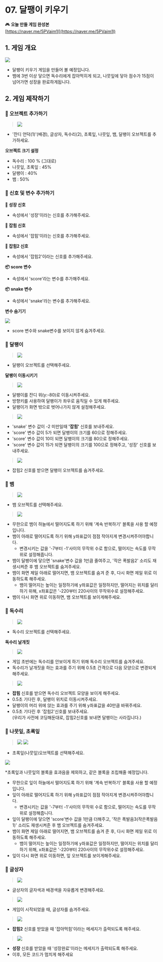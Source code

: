 # 07. 달팽이 키우기


🎮  **오늘 만들 게임 완성본**   
[https://naver.me/5PVaim1l](https://naver.me/5PVaim1l) 

## 1. 게임 개요
![](/img/09_달팽이키우기/9_10.png)

- 달팽이 키우기 게임을 만들어 볼 예정입니다. 
- 뱀에 3번 이상 닿으면 독수리에게 잡아먹히게 되고, 나뭇잎에 닿아 점수가 15점이 넘어가면 성장을 완료하게됩니다. 

## 2. 게임 제작하기

### 🧩 오브젝트 추가하기
>![](/img/09_달팽이키우기/9_11.png)

-  '잔디 언덕(1)'(배경), 글상자, 독수리(2), 초록잎, 나뭇잎, 뱀, 달팽이 오브젝트를 추가하세요.
  
**오브젝트 크기 설정** 
- 독수리 : 100 % (그대로)
- 나뭇잎, 초록잎 : 45% 
- 달팽이 : 40% 
- 뱀 : 50% 



### 🧩 신호 및 변수 추가하기 

**🛜 성장 신호**
- 속성에서 '성장'이라는 신호를 추가해주세요.

**🛜 잡힘 신호**
- 속성에서 '잡힘'이라는 신호를 추가해주세요.

**🛜 잡힘2 신호**
- 속성에서 '잡힘2'이라는 신호를 추가해주세요.

**📦 score 변수**
- 속성에서 'score'라는 변수를 추가해주세요. 

**📦 snake 변수**
- 속성에서 'snake'라는 변수를 추가해주세요. 

**변수 숨기기**

![](/img/09_달팽이키우기/9_12.png)
- score 변수와 snake변수를 보이지 않게 숨겨주세요.

### 🧩 달팽이

>![](/img/09_달팽이키우기/9_달팽이.png)
- 달팽이 오브젝트를 선택해주세요. 

**달팽이 이동시키기**   

>![](/img/09_달팽이키우기/9_27.png)

- 달팽이를 잔디 위(y:-80)로 이동시켜주세요.
- 방향키를 사용하여 달팽이가 좌우로 움직일 수 있게 해주세요. 
- 달팽이가 화면 밖으로 벗어나가지 않게 설정해주세요. 

>![](/img/09_달팽이키우기/9_14.png)
- 'snake' 변수 값이 -2 미만일때 **'잡힘'** 신호를 보내주세요.
- 'score' 변수 값이 5가 되면 달팽이의 크기를 60으로 정해주세요. 
- 'score' 변수 값이 10이 되면 달팽이의 크기를 80으로 정해주세요. 
- 'score' 변수 값이 15가 되면 달팽이의 크기를 100으로 정해주고, '성장' 신호를 보내주세요. 

>![](/img/09_달팽이키우기/9_15.png)
- 잡힘2 신호를 받으면 달팽이 오브젝트를 숨겨주세요. 


### 🧩 뱀
>![](/img/09_달팽이키우기/9_뱀.png)
- 뱀 오브젝트를 선택해주세요. 

>![](/img/09_달팽이키우기/9_16.png)
- 무한으로 뱀이 하늘에서 떨어지도록 하기 위해 '계속 반복하기' 블록을 사용 할 예정입니다. 
- 뱀이 아래로 떨어지도록 하기 위해 y좌표값이 점점 작아지게 변경시켜주어야합니다. 
  - 변경시키는 값을 '-7부터 -1'사이의 무작위 수로 함으로, 떨어지는 속도를 무작위로 설정해줍니다. 
- 뱀이 달팽이에 닿으면 'snake'변수 값을 1만큼 줄여주고, '작은 폭발음2' 소리도 재생시켜준 후 뱀 오브젝트를 숨겨주세요. 
- 뱀이 화면 제일 아래로 떨어지면, 뱀 오브젝트를 숨겨 준 후, 다시 화면 제일 위로 이동하도록 해주세요. 
    - 뱀이 떨어지는 높이는 일정하기에 y좌표값은 일정하지만, 떨어지는 위치를 달리하기 위해, x좌표값은 '-220부터 220사이의 무작위수로 설정해주세요. 
- 뱀이 다시 화면 위로 이동하면, 뱀 오브젝트를 보이게해주세요. 


### 🧩 독수리
>![](/img/09_달팽이키우기/9_독수리.png)
- 독수리 오브젝트를 선택해주세요. 

**독수리 날개짓**

>![](/img/09_달팽이키우기/9_19.png)
- 게임 초반에는 독수리를 안보이게 하기 위해 독수리 오브젝트를 숨겨주세요. 
- 독수리가 날개짓을 하는 효과를 주기 위해 0.5초 간격으로 다음 모양으로 변경되게 해주세요. 


>![](/img/09_달팽이키우기/9_20.png)
- **잡힘** 신호를 받으면 독수리 오브젝트 모양을 보이게 해주세요. 
- 0.5초 기다린 후, 달팽이 위치로 이동시켜주세요. 
- 달팽이의 머리 위에 앉는 효과를 주기 위해 y좌표값을 40만큼 바꿔주세요. 
- 0.5초 기다린 후 '잡힘2'신호를 보내주세요.   
    (우리가 사전에 코딩해둔대로, 잡힘2신호를 보내면 달팽이는 사라집니다.)

### 🧩 나뭇잎, 초록잎 

>![](/img/09_달팽이키우기/9_초록잎.png)
>![](/img/09_달팽이키우기/9_나뭇잎.png)

- 초록잎(나뭇잎)오브젝트를 선택해주세요. 


![](/img/09_달팽이키우기/9_24.png)

*초록잎과 나뭇잎의 블록을 효과음을 제외하고, 같은 블록을 조립해줄 예정입니다. 
- 무한으로 잎이 하늘에서 떨어지도록 하기 위해 '계속 반복하기' 블록을 사용 할 예정입니다. 
- 잎이 아래로 떨어지도록 하기 위해 y좌표값이 점점 작아지게 변경시켜주어야합니다. 
  - 변경시키는 값을 '-7부터 -1'사이의 무작위 수로 함으로, 떨어지는 속도를 무작위로 설정해줍니다. 
- 잎이 달팽이에 닿으면 'score'변수 값을 1만큼 더해주고, '작은 폭발음3(작은폭발음1)' 소리도 재생시켜준 후 뱀 오브젝트를 숨겨주세요. 
- 뱀이 화면 제일 아래로 떨어지면, 뱀 오브젝트를 숨겨 준 후, 다시 화면 제일 위로 이동하도록 해주세요. 
    - 뱀이 떨어지는 높이는 일정하기에 y좌표값은 일정하지만, 떨어지는 위치를 달리하기 위해, x좌표값은 '-220부터 220사이의 무작위수로 설정해주세요. 
- 잎이 다시 화면 위로 이동하면, 잎 오브젝트를 보이게해주세요. 



### 🧩 글상자

>![](/img/09_달팽이키우기/9_25.png)
- 글상자의 글자색과 배경색을 자유롭게 변경해주세요. 
  

>![](/img/09_달팽이키우기/9_21.png)
- 게임이 시작되었을 때, 글상자를 숨겨주세요. 


>![](/img/09_달팽이키우기/9_22.png)
- **잡힘2** 신호를 받았을 때 '잡아먹힘'이라는 메세지가 출력되도록 해주세요. 


>![](/img/09_달팽이키우기/9_26.png)
- **성장** 신호를 받았을 때 '성장완료'이라는 메세지가 출력되도록 해주세요. 
- 이후, 모든 코드가 멈치게 해주세요 